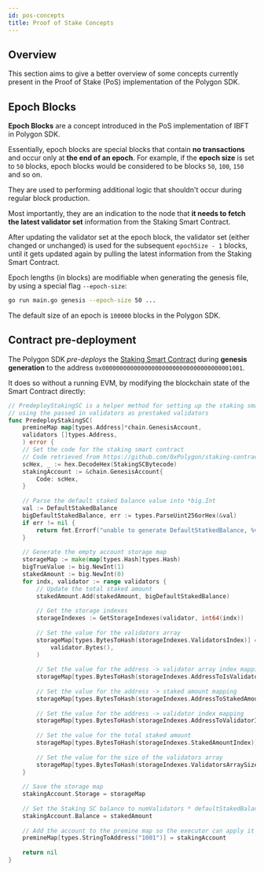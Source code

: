 ```yaml
---
id: pos-concepts
title: Proof of Stake Concepts
---
```


## Overview

This section aims to give a better overview of some concepts currently present in the Proof of Stake (PoS) implementation of 
the Polygon SDK.

## Epoch Blocks

**Epoch Blocks** are a concept introduced in the PoS implementation of IBFT in Polygon SDK.

Essentially, epoch blocks are special blocks that contain **no transactions** and occur only at **the end of an epoch**.
For example, if the **epoch size** is set to `50` blocks, epoch blocks would be considered to be blocks `50`, `100`, `150` and so on.

They are used to performing additional logic that shouldn't occur during regular block production. 

Most importantly, they are an indication to the node that **it needs to fetch the latest validator set** information
from the Staking Smart Contract. 

After updating the validator set at the epoch block, the validator set (either changed or unchanged)
is used for the subsequent `epochSize - 1` blocks, until it gets updated again by pulling the latest information from the
Staking Smart Contract.

Epoch lengths (in blocks) are modifiable when generating the genesis file, by using a special flag `--epoch-size`:
```bash
go run main.go genesis --epoch-size 50 ...
```

The default size of an epoch is `100000` blocks in the Polygon SDK.

## Contract pre-deployment

The Polygon SDK _pre-deploys_ the [Staking Smart Contract](https://github.com/0xPolygon/staking-contracts/blob/main/contracts/staking.sol)
during **genesis generation** to the address `0x0000000000000000000000000000000000001001`.

It does so without a running EVM, by modifying the blockchain state of the Smart Contract directly:
````go title="helper/staking/staking.go"
// PredeployStakingSC is a helper method for setting up the staking smart contract account,
// using the passed in validators as prestaked validators
func PredeployStakingSC(
    premineMap map[types.Address]*chain.GenesisAccount,
    validators []types.Address,
    ) error {
    // Set the code for the staking smart contract
    // Code retrieved from https://github.com/0xPolygon/staking-contracts
    scHex, _ := hex.DecodeHex(StakingSCBytecode)
    stakingAccount := &chain.GenesisAccount{
		Code: scHex,
    }
    
    // Parse the default staked balance value into *big.Int
    val := DefaultStakedBalance
    bigDefaultStakedBalance, err := types.ParseUint256orHex(&val)
    if err != nil {
        return fmt.Errorf("unable to generate DefaultStatkedBalance, %v", err)
    }
    
    // Generate the empty account storage map
    storageMap := make(map[types.Hash]types.Hash)
    bigTrueValue := big.NewInt(1)
    stakedAmount := big.NewInt(0)
    for indx, validator := range validators {
        // Update the total staked amount
        stakedAmount.Add(stakedAmount, bigDefaultStakedBalance)
        
        // Get the storage indexes
        storageIndexes := GetStorageIndexes(validator, int64(indx))
        
        // Set the value for the validators array
        storageMap[types.BytesToHash(storageIndexes.ValidatorsIndex)] = types.BytesToHash(
            validator.Bytes(),
        )
        
        // Set the value for the address -> validator array index mapping
        storageMap[types.BytesToHash(storageIndexes.AddressToIsValidatorIndex)] = types.BytesToHash(bigTrueValue.Bytes())
        
        // Set the value for the address -> staked amount mapping
        storageMap[types.BytesToHash(storageIndexes.AddressToStakedAmountIndex)] = types.StringToHash(hex.EncodeBig(bigDefaultStakedBalance))
        
        // Set the value for the address -> validator index mapping
        storageMap[types.BytesToHash(storageIndexes.AddressToValidatorIndexIndex)] = types.StringToHash(hex.EncodeUint64(uint64(indx)))
        
        // Set the value for the total staked amount
        storageMap[types.BytesToHash(storageIndexes.StakedAmountIndex)] = types.BytesToHash(stakedAmount.Bytes())
        
        // Set the value for the size of the validators array
        storageMap[types.BytesToHash(storageIndexes.ValidatorsArraySizeIndex)] = types.StringToHash(hex.EncodeUint64(uint64(indx + 1)))
	}
    
    // Save the storage map
    stakingAccount.Storage = storageMap
    
    // Set the Staking SC balance to numValidators * defaultStakedBalance
    stakingAccount.Balance = stakedAmount
    
    // Add the account to the premine map so the executor can apply it to state
    premineMap[types.StringToAddress("1001")] = stakingAccount
    
    return nil
}
````